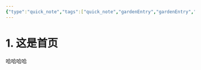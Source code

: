 ```yaml
---
{"type":"quick_note","tags":["quick_note","gardenEntry","gardenEntry","gardenEntry"],"author":"codertoro","establish":"2025-03-03 20：01：58","dg-home":"true","dg-publish":true,"permalink":"/coder-toro-s-obsidian/","dgPassFrontmatter":true,"noteIcon":"","created":"2025-03-03T20:01:58.438+08:00","updated":"2025-03-03T22:23:26.822+08:00"}
---
```


# 1. 这是首页
哈哈哈哈